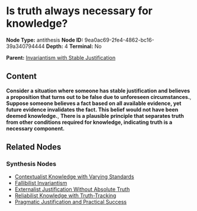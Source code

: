 # Is truth always necessary for knowledge?

**Node Type:** antithesis
**Node ID:** 9ea0ac69-2fe4-4862-bc16-39a340794444
**Depth:** 4
**Terminal:** No

**Parent:** [Invariantism with Stable Justification](invariantism-with-stable-justification-synthesis-81c38323-98b4-408c-9ad6-38b4972990d0.md)

## Content

**Consider a situation where someone has stable justification and believes a proposition that turns out to be false due to unforeseen circumstances.**, **Suppose someone believes a fact based on all available evidence, yet future evidence invalidates the fact. This belief would not have been deemed knowledge.**, **There is a plausible principle that separates truth from other conditions required for knowledge, indicating truth is a necessary component.**

## Related Nodes

### Synthesis Nodes

- [Contextualist Knowledge with Varying Standards](contextualist-knowledge-with-varying-standards-synthesis-e12c3453-57be-4f12-a634-c968c0f0185e.md)
- [Fallibilist Invariantism](fallibilist-invariantism-synthesis-07fb902c-96a2-481f-a93b-62627503fc7f.md)
- [Externalist Justification Without Absolute Truth](externalist-justification-without-absolute-truth-synthesis-0dad1712-1b76-41cf-89c8-d90cbc314cac.md)
- [Reliabilist Knowledge with Truth-Tracking](reliabilist-knowledge-with-truth-tracking-synthesis-02ca3a99-1c8d-4008-aa26-06b9fede69c0.md)
- [Pragmatic Justification and Practical Success](pragmatic-justification-and-practical-success-synthesis-30e33b5d-88dd-4d8e-a8ea-7393197dc88b.md)
